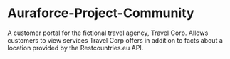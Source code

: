 # Auraforce-Project-Community
A customer portal for the fictional travel agency, Travel Corp. Allows customers to view services Travel Corp offers in addition to facts about a location provided by the Restcountries.eu API.
